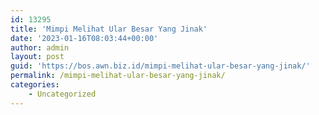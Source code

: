 ```yaml
---
id: 13295
title: 'Mimpi Melihat Ular Besar Yang Jinak'
date: '2023-01-16T08:03:44+00:00'
author: admin
layout: post
guid: 'https://bos.awn.biz.id/mimpi-melihat-ular-besar-yang-jinak/'
permalink: /mimpi-melihat-ular-besar-yang-jinak/
categories:
    - Uncategorized
---
```


